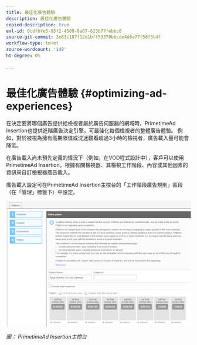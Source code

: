 ```yaml
---
title: 最佳化廣告體驗
description: 最佳化廣告體驗
copied-description: true
exl-id: 0cdfbfe5-95f2-4509-8a67-623b77febbc8
source-git-commit: 3e63c187f12d1bff53370bbcde4d6a77f58f3b4f
workflow-type: tm+mt
source-wordcount: '148'
ht-degree: 0%

---
```


# 最佳化廣告體驗 {#optimizing-ad-experiences}

在決定要將哪個廣告提供給檢視者屬於廣告伺服器的網域時，PrimetimeAd Insertion也提供進階廣告決定引擎，可最佳化每個檢視者的整體廣告體驗。 例如，對於被視為擁有高期限值或沈迷觀看超過3小時的檢視者，廣告載入量可能會降低。

在廣告載入尚未預先定義的情況下（例如，在VOD程式設計中），客戶可以使用PrimetimeAd Insertion，根據有關檢視器、其檢視工作階段、內容或其他因素的資訊來自訂檢視器廣告載入。

廣告載入設定可在PrimetimeAd Insertion主控台的「工作階段廣告規則」區段（在「管理」標籤下）中設定。

![在Ad Insertion主控台的「工作階段廣告規則」區段中設定廣告載入設定](/help/primetime-ad-insertion/assets/ad-insertion-console.png)

*圖： PrimetimeAd Insertion主控台*
